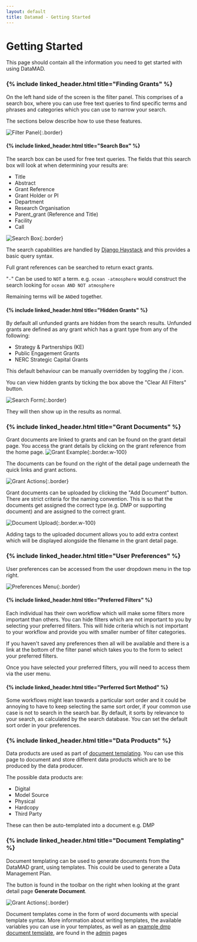```yaml
---
layout: default
title: Datamad - Getting Started
---
```


# Getting Started

This page should contain all the information you need to get started with using DataMAD.

### {% include linked_header.html title="Finding Grants" %}

On the left hand side of the screen is the filter panel. This comprises of a search box, where you can use free text queries to 
find specific terms and phrases and categories which you can use to narrow your search.

The sections below describe how to use these features.

![Filter Panel](/assets/images/tutorial/Filter_panel.png){:.border}

#### {% include linked_header.html title="Search Box" %}

The search box can be used for free text queries. The fields that this search box will look at when determining your results are:
- Title
- Abstract
- Grant Reference
- Grant Holder or PI
- Department
- Research Organisation
- Parent_grant (Reference and Title)
- Facility
- Call

![Search Box](/assets/images/tutorial/search_box.png){:.border}

The search capabilities are handled by [Django Haystack](https://django-haystack.readthedocs.io/en/master/) and this provides a
basic query syntax.

Full grant references can be searched to return exact grants.

"`-`" Can be used to `NOT` a term. e.g. `ocean -atmosphere` would construct the search looking for `ocean AND NOT atmosphere`

Remaining terms will be `AND`ed together.

#### {% include linked_header.html title="Hidden Grants" %}

By default all unfunded grants are hidden from the search results. Unfunded grants
are defined as any grant which has a grant type from any of the following:

- Strategy & Partnerships (KE)
- Public Engagement Grants
- NERC Strategic Capital Grants

This default behaviour can be manually overridden by toggling the <i class="far fa-eye text-success"></i>/<i class="far fa-eye-slash text-success"></i>
icon. 

You can view hidden grants by ticking the box above the "Clear All Filters" button.

![Search Form](/assets/images/tutorial/search_form.png){:.border}

They will then show up in the results as normal.

### {% include linked_header.html title="Grant Documents" %}

Grant documents are linked to grants and can be found on the grant detail page. You access the grant details by clicking on
the grant reference from the home page.
![Grant Example](/assets/images/tutorial/grant_table.png){:.border.w-100}

The documents can be found on the right of the detail page underneath the quick links and grant actions.

![Grant Actions](/assets/images/tutorial/grant_toolbar.png){:.border}

Grant documents can be uploaded by clicking the "Add Document" button.
There are strict criteria for the naming convention. This is so that the documents get 
assigned the correct type (e.g. DMP or supporting document) and are assigned to the correct grant.

![Document Upload](/assets/images/tutorial/document_upload.png){:.border.w-100}

Adding tags to the uploaded document allows you to add extra context which will be displayed
alongside the filename in the grant detail page.

### {% include linked_header.html title="User Preferences" %}

User preferences can be accessed from the user dropdown menu in the top right.

![Preferences Menu](/assets/images/tutorial/Preferences_Menu.png){:.border}

#### {% include linked_header.html title="Preferred Filters" %}

Each individual has their own workflow which will make some filters more important than others. You can hide 
filters which are not important to you by selecting your preferred filters. This will hide criteria which is not important to your
workflow and provide you with smaller number of filter categories.

If you haven't saved any preferences then all will be available and there is a link at the bottom of the filter panel which 
takes you to the form to select your preferred filters.

Once you have selected your preferred filters, you will need to access them via the user menu.



#### {% include linked_header.html title="Perferred Sort Method" %}

Some workflows might lean towards a particular sort order and it could be annoying to have to keep selecting the same sort order, if
your common use case is not to search in the search bar. By default, it sorts by relevance to your search, as calculated by the search database. 
You can set the default sort order in your preferences.

### {% include linked_header.html title="Data Products" %}

Data products are used as part of [document templating](#document-templating). You can use this page to document and store different
data products which are to be produced by the data producer.

The possible data products are:

- Digital
- Model Source
- Physical
- Hardcopy
- Third Party

These can then be auto-templated into a document e.g. DMP 


### {% include linked_header.html title="Document Templating" %}

Document templating can be used to generate documents from the DataMAD grant, using templates. This could be used
to generate a Data Management Plan.

The button is found in the toolbar on the right when looking at the grant detail page **Generate Document**.

![Grant Actions](/assets/images/tutorial/grant_actions.png){:.border}

Document templates come in the form of word documents with special template syntax. More information about writing templates, 
the available variables you can use in your templates, as well as an [example dmp document template](/assets/files/ceda_dmp_template.docx), are found in the [admin](/admin_users#document-templates) pages 
